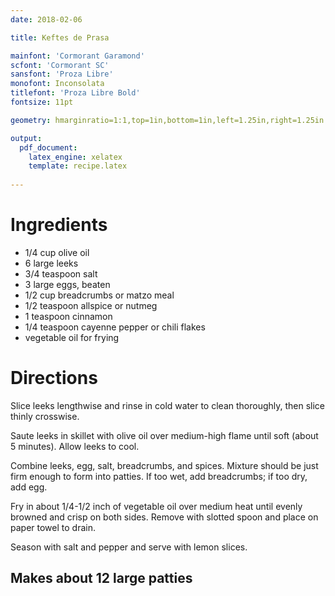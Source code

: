 ```yaml
---
date: 2018-02-06

title: Keftes de Prasa

mainfont: 'Cormorant Garamond'
scfont: 'Cormorant SC'
sansfont: 'Proza Libre'
monofont: Inconsolata
titlefont: 'Proza Libre Bold'
fontsize: 11pt

geometry: hmarginratio=1:1,top=1in,bottom=1in,left=1.25in,right=1.25in

output: 
  pdf_document:
    latex_engine: xelatex
    template: recipe.latex
    
---
```


# Ingredients 

- 1/4 cup olive oil
- 6 large leeks
- 3/4 teaspoon salt
- 3 large eggs, beaten
- 1/2 cup breadcrumbs or matzo meal
- 1/2 teaspoon allspice or nutmeg
- 1 teaspoon cinnamon
- 1/4 teaspoon cayenne pepper or chili flakes
- vegetable oil for frying

# Directions 

Slice leeks lengthwise and rinse in cold water to clean thoroughly, then slice thinly crosswise. 

Saute leeks in skillet with olive oil over medium-high flame until soft (about 5 minutes). Allow leeks to cool.  

Combine leeks, egg, salt, breadcrumbs, and spices. Mixture should be just firm enough to form into patties. If too wet, add breadcrumbs; if too dry, add egg. 

Fry in about 1/4-1/2 inch of vegetable oil over medium heat until evenly browned and crisp on both sides. Remove with slotted spoon and place on paper towel to drain. 

Season with salt and pepper and serve with lemon slices. 

## Makes about 12 large patties